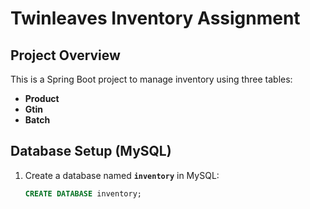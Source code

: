 # Twinleaves Inventory Assignment

## Project Overview
This is a Spring Boot project to manage inventory using three tables:
- **Product**
- **Gtin**
- **Batch**


## Database Setup (MySQL)
1. Create a database named **`inventory`** in MySQL:
   ```sql
   CREATE DATABASE inventory;
